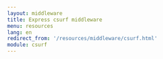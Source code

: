 ```yaml
---
layout: middleware
title: Express csurf middleware
menu: resources
lang: en
redirect_from: '/resources/middleware/csurf.html'
module: csurf
---
```

